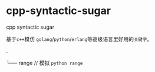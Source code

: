 # cpp-syntactic-sugar
cpp syntactic sugar

基于`c++`模仿 `golang`/`python`/`erlang`等高级语言里好用的`关键字`。

.

└── range   // 模拟 `python range` 

